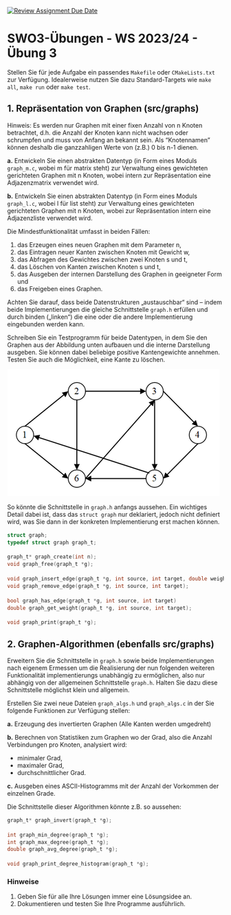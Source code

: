 [![Review Assignment Due Date](https://classroom.github.com/assets/deadline-readme-button-24ddc0f5d75046c5622901739e7c5dd533143b0c8e959d652212380cedb1ea36.svg)](https://classroom.github.com/a/uOQJyWdv)
# SWO3-Übungen - WS 2023/24 - Übung 3

Stellen Sie für jede Aufgabe ein passendes `Makefile` oder `CMakeLists.txt` zur Verfügung. Idealerweise nutzen Sie dazu Standard-Targets wie `make all`, `make run` oder `make test`.

## 1. Repräsentation von Graphen (src/graphs)

Hinweis: Es werden nur Graphen mit einer fixen Anzahl von n Knoten betrachtet, d.h. die Anzahl der Knoten kann nicht wachsen oder schrumpfen und muss von Anfang an bekannt sein. Als “Knotennamen” können deshalb die ganzzahligen Werte von (z.B.) 0 bis n-1 dienen.

**a.** Entwickeln Sie einen abstrakten Datentyp (in Form eines Moduls `graph_m.c`, wobei m für matrix steht) zur Verwaltung eines gewichteten gerichteten Graphen mit n Knoten, wobei intern zur Repräsentation eine Adjazenzmatrix verwendet wird.

**b.** Entwickeln Sie einen abstrakten Datentyp (in Form eines Moduls `graph_l.c`, wobei l für list steht) zur Verwaltung eines gewichteten gerichteten Graphen mit n Knoten, wobei zur Repräsentation intern eine Adjazenzliste verwendet wird.

Die Mindestfunktionalität umfasst in beiden Fällen:

1. das Erzeugen eines neuen Graphen mit dem Parameter n,
2. das Eintragen neuer Kanten zwischen Knoten mit Gewicht w,
3. das Abfragen des Gewichtes zwischen zwei Knoten s und t,
4. das Löschen von Kanten zwischen Knoten s und t,
5. das Ausgeben der internen Darstellung des Graphen in geeigneter Form und
6. das Freigeben eines Graphen.

Achten Sie darauf, dass beide Datenstrukturen „austauschbar“ sind – indem beide Implementierungen die gleiche Schnittstelle `graph.h` erfüllen und durch binden („linken“) die eine oder die andere Implementierung eingebunden werden kann.

Schreiben Sie ein Testprogramm für beide Datentypen, in dem Sie den Graphen aus der Abbildung unten aufbauen und die interne Darstellung ausgeben. Sie können dabei beliebige positive Kantengewichte annehmen. Testen Sie auch die Möglichkeit, eine Kante zu löschen.

![Graph](/doc/graph.png)

So könnte die Schnittstelle in `graph.h` anfangs aussehen. Ein wichtiges Detail dabei ist, dass das `struct graph` nur deklariert, jedoch nicht definiert wird, was Sie dann in der konkreten Implementierung erst machen können.

```c
struct graph;
typedef struct graph graph_t;

graph_t* graph_create(int n);
void graph_free(graph_t *g);

void graph_insert_edge(graph_t *g, int source, int target, double weight);
void graph_remove_edge(graph_t *g, int source, int target);

bool graph_has_edge(graph_t *g, int source, int target)
double graph_get_weight(graph_t *g, int source, int target);

void graph_print(graph_t *g);
```

## 2. Graphen-Algorithmen (ebenfalls src/graphs)

Erweitern Sie die Schnittstelle in `graph.h` sowie beide Implementierungen nach eigenem Ermessen um die Realisierung der nun folgenden weiteren Funktionalität implementierungs unabhängig zu ermöglichen, also nur abhängig von der allgemeinen Schnittstelle `graph.h`. Halten Sie dazu diese Schnittstelle möglichst klein und allgemein.

Erstellen Sie zwei neue Dateien `graph_algs.h` und `graph_algs.c` in der Sie folgende Funktionen zur Verfügung stellen:

**a.** Erzeugung des invertierten Graphen (Alle Kanten werden umgedreht)

**b.** Berechnen von Statistiken zum Graphen wo der Grad, also die Anzahl Verbindungen pro Knoten, analysiert wird:

- minimaler Grad,
- maximaler Grad,
- durchschnittlicher Grad.

**c.** Ausgeben eines ASCII-Histogramms mit der Anzahl der Vorkommen der einzelnen Grade.

Die Schnittstelle dieser Algorithmen könnte z.B. so aussehen:

```c
graph_t* graph_invert(graph_t *g);

int graph_min_degree(graph_t *g);
int graph_max_degree(graph_t *g);
double graph_avg_degree(graph_t *g);

void graph_print_degree_histogram(graph_t *g);
```

### Hinweise

1. Geben Sie für alle Ihre Lösungen immer eine Lösungsidee an.
2. Dokumentieren und testen Sie Ihre Programme ausführlich.
